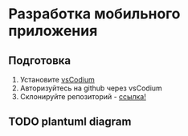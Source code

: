 # Разработка мобильного приложения
## Подготовка

1. Установите [vsCodium](https://code.visualstudio.com/Download) 
2. Авторизуйтесь на github через vsCodium
3. Склонируйте репозиторий - [ссылка!](https://github.com/WayHacker/test.git)

## TODO plantuml diagram
<div hidden>
```
@startuml firstDiagram

Alice -> Bob: Hello
Bob -> Alice: Hi!
		
@enduml
```
</div>

![](firstDiagram.svg)